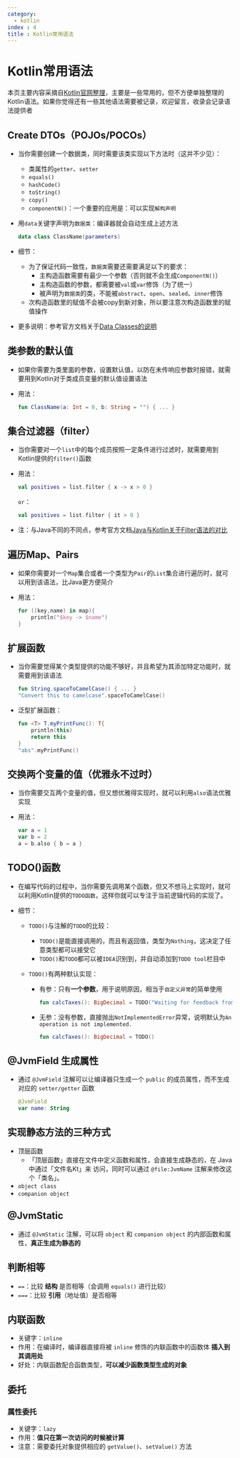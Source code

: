 ```yaml
---
category: 
  - kotlin
index : 4
title : Kotlin常用语法
---
```


# Kotlin常用语法

本页主要内容采摘自[Kotlin官网整理](https://kotlinlang.org/docs/idioms.html)，主要是一些常用的，但不方便单独整理的Kotlin语法。如果你觉得还有一些其他语法需要被记录，欢迎留言，收录会记录语法提供者

## Create DTOs（POJOs/POCOs）

- 当你需要创建一个数据类，同时需要该类实现以下方法时（这并不少见）：

  - 类属性的`getter`、`setter`
  - `equals()`
  - `hashCode()`
  - `toString()`
  - `copy()`
  - `componentN()`：一个重要的应用是：可以实现`解构声明`

- 用`data`关键字声明为`数据类`：编译器就会自动生成上述方法

  ```kotlin
  data class ClassName(parameters)
  ```

- 细节：
  - 为了保证代码一致性，`数据类`需要还需要满足以下的要求：
    - 主构造函数需要有最少一个参数（否则就不会生成`ComponentN()`）
    - 主构造函数的参数，都需要被`val`或`var`修饰（为了统一）
    - 被声明为`数据类`的类，不能被`abstract`、`open`、`sealed`、`inner`修饰
  - 次构造函数里的赋值不会被copy到新对象，所以要注意次构造函数里的赋值操作
  
- 更多说明：参考官方文档关于[Data Classes的说明](https://kotlinlang.org/docs/data-classes.html#data-classes-and-destructuring-declarations)

## 类参数的默认值

- 如果你需要为类里面的参数，设置默认值，以防在未传响应参数时报错，就需要用到Kotlin对于类成员变量的默认值设置语法

- 用法：

  ```kotlin
  fun ClassName(a: Int = 0, b: String = "") { ... }
  ```

## 集合过滤器（filter）

- 当你需要对一个`list`中的每个成员按照一定条件进行过滤时，就需要用到Kotlin提供的`filter()`函数

- 用法：

  ```kotlin
  val positives = list.filter { x -> x > 0 }
  ```

  `or`：

  ```kotlin
  val positives = list.filter { it > 0 }
  ```

- 注：与Java不同的不同点，参考官方文档[Java与Kotlin关于Filter语法的对比](https://kotlinlang.org/docs/java-to-kotlin-idioms-strings.html#create-a-string-from-collection-items)

## 遍历Map、Pairs

- 如果你需要对一个`Map`集合或者一个类型为`Pair`的`List`集合进行遍历时，就可以用到该语法，比Java更方便简介

- 用法：

  ```kotlin
  for ((key,name) in map){
      println("$key -> $name")
  }
  ```

## 扩展函数

- 当你需要觉得某个类型提供的功能不够好，并且希望为其添加特定功能时，就需要用到该语法

  ```kotlin
  fun String.spaceToCamelCase() { ... }
  "Convert this to camelcase".spaceToCamelCase()
  ```

- 泛型扩展函数：

  ```kotlin
  fun <T> T.myPrintFunc(): T{
      println(this)
      return this
  }
  "abs".myPrintFunc()
  ```

## 交换两个变量的值（优雅永不过时）

- 当你需要交互两个变量的值，但又想优雅得实现时，就可以利用`also`语法优雅实现

- 用法：

  ```kotlin
  var a = 1
  var b = 2
  a = b.also { b = a }
  ```

## TODO()函数

- 在编写代码的过程中，当你需要先调用某个函数，但又不想马上实现时，就可以利用Kotlin提供的`TODO函数`，这样你就可以专注于当前逻辑代码的实现了。

- 细节：

  - `TODO()`与注解的`TODO`的比较：

    - `TODO()`是能直接调用的，而且有返回值，类型为`Nothing`，这决定了任意类型都可以接受它
    - `TODO()`和`TODO`都可以被`IDEA`识别到，并自动添加到`TODO tool`栏目中

  - `TODO()`有两种默认实现：

    - 有参：只有**一个参数**，用于说明原因，相当于`自定义异常`的简单使用

      ```kotlin
      fun calcTaxes(): BigDecimal = TODO("Waiting for feedback from accounting")
      ```

    - 无参：没有参数，直接抛出`NotImplementedError`异常，说明默认为`An operation is not implemented.`

      ```kotlin
      fun calcTaxes(): BigDecimal = TODO()
      ```

## @JvmField 生成属性

- 通过 `@JvmField` 注解可以让编译器只生成一个 `public` 的成员属性，而不生成对应的 `setter/getter` 函数

  ```kotlin
  @JvmField
  var name: String
  ```

## 实现静态方法的三种方式

- 顶层函数
  - 「顶层函数」直接在⽂件中定义函数和属性，会直接⽣成静态的，在 Java 中通过「⽂件名Kt」来 访问，同时可以通过 `@file:JvmName` 注解来修改这个「类名」。
- `object class`
- `companion object`

## @JvmStatic

- 通过 `@JvmStatic` 注解，可以将 `object` 和 `companion object` 的内部函数和属性，**真正生成为静态的**

## 判断相等

- `==`：比较 **结构** 是否相等（会调用 `equals()` 进行比较）
- `===`：比较 **引用**（地址值）是否相等

## 内联函数

- 关键字：`inline`
- 作用：在编译时，编译器直接将被 `inline` 修饰的内联函数中的函数体 **插入到其调用处**
- 好处：内联函数配合函数类型，**可以减少函数类型生成的对象**

## 委托

### 属性委托

- 关键字：`lazy`
- 作用：**值只在第一次访问的时候被计算**
- 注意：需要委托对象提供相应的 `getValue()`、`setValue()` 方法




